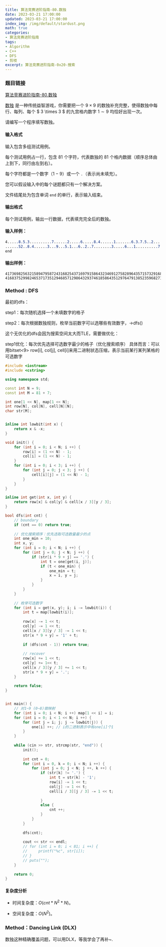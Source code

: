 ```yaml
---
title: 算法竞赛进阶指南-80.数独
date: 2023-03-21 17:00:00
updated: 2023-03-21 17:00:00
index_img: /img/default/stardust.png
math: true
categories:
- 算法竞赛进阶指南
tags: 
- Algorithm
- C++
- DFS
- 剪枝
excerpt: 算法竞赛进阶指南-0x20-搜索
---
```


### 题目链接

 [算法竞赛进阶指南-80.数独](https://www.acwing.com/problem/content/168/)

[数独](https://baike.baidu.com/item/%E6%95%B0%E7%8B%AC/74847?fr=aladdin) 是一种传统益智游戏，你需要把一个 $9 \times 9$ 的数独补充完整，使得数独中每行、每列、每个 $ 3 \times 3 $ 的九宫格内数字 $1 \sim 9$ 均恰好出现一次。

请编写一个程序填写数独。

#### 输入格式

输入包含多组测试用例。

每个测试用例占一行，包含 $81$ 个字符，代表数独的 $81$ 个格内数据（顺序总体由上到下，同行由左到右）。

每个字符都是一个数字（$1-9$）或一个 `.`（表示尚未填充）。

您可以假设输入中的每个谜题都只有一个解决方案。

文件结尾处为包含单词 `end` 的单行，表示输入结束。

#### 输出格式

每个测试用例，输出一行数据，代表填充完全后的数独。

#### 输入样例：

```css
4.....8.5.3..........7......2.....6.....8.4......1.......6.3.7.5..2.....1.4......
......52..8.4......3...9...5.1...6..2..7........3.....6...1..........7.4.......3.
end
```

#### 输出样例：

```
417369825632158947958724316825437169791586432346912758289643571573291684164875293
416837529982465371735129468571298643293746185864351297647913852359682714128574936
```

### Method : DFS

最初的dfs：

step1：每次随机选择一个未填数字的格子

step2：每次根据数独规则，枚举当前数字可以选哪些有效数字，->dfs()

这个无优化的dfs会因为搜索空间太大而TLE，需要做优化：

step1优化：每次优先选择可选数字最少的格子（优化搜索顺序）
具体而言：可以用bitset<9> row[i], col[j], cell[i]来用二进制状态压缩，表示当前某行某列某格的可选数字

```c++
#include <iostream>
#include <cstring>

using namespace std;

const int N = 9;
const int M = 81 + 7;

int one[1 << N], map[1 << N];
int row[N], col[N], cell[N][N];
char str[M];


inline int lowbit(int x) {
    return x & -x;
}

void init() {
    for (int i = 0; i < N; i ++) {
        row[i] = (1 << N) - 1;
        col[i] = (1 << N) - 1;
    }
    for (int i = 0; i < 3; i ++) {
        for (int j = 0; j < 3; j ++) {
            cell[i][j] = (1 << N) - 1;
        }
    }
}

inline int get(int x, int y) {
    return row[x] & col[y] & cell[x / 3][y / 3];
}

bool dfs(int cnt) {
    // boundary
    if (cnt == 0) return true;
    
    // 优化搜索顺序：优先选取可选数量最少的点
    int one_min = 10;
    int x, y;
    for (int i = 0; i < N; i ++) {
        for (int j = 0; j < N; j ++) {
            if (str[i * 9 + j] == '.') {
                int t = one[get(i, j)];
                if (t < one_min) {
                    one_min = t;
                    x = i, y = j;
                }
            }
        }
    }
    
    // 枚举可选数字
    for (int i = get(x, y); i; i -= lowbit(i)) {
        int t = map[lowbit(i)];
        
        row[x] -= 1 << t;
        col[y] -= 1 << t;
        cell[x / 3][y / 3] -= 1 << t;
        str[x * 9 + y] = '1' + t;
        
        if (dfs(cnt - 1)) return true;
        
        // recover
        row[x] += 1 << t;
        col[y] += 1<< t;
        cell[x / 3][y / 3] += 1 << t;
        str[x * 9 + y] = '.';
    }
    
    return false;
}


int main() {
    // 对1~9 (0~8)做映射
    for (int i = 0; i < N; i ++) map[1 << i] = i;
    for (int i = 0; i < 1 << N; i ++) {
        for (int j = i; j; j -= lowbit(j)) {
            one[i] ++; // i的二进制表示中有one[i]个1
        }
    }
    
    while (cin >> str, strcmp(str, "end")) {
        init();
        
        int cnt = 0;
        for (int i = 0, k = 0; i < N; i ++) {
            for (int j = 0; j < N; j ++, k ++) {
                if (str[k] != '.') {
                    int t = str[k] - '1';
                    row[i] -= 1 << t;
                    col[j] -= 1 << t;
                    cell[i / 3][j / 3] -= 1 << t;
                    
                }
                else {
                    cnt ++;
                }
            }
        }
        
        dfs(cnt);
        
        cout << str << endl;
        // for (int i = 0; i < 81; i ++) {
        //     printf("%c", str[i]);
        // }
        // puts("");
    }
    
    return 0;
}
```

#### 复杂度分析

- 时间复杂度：${O(cnt * N^2 * N)}$。

- 空间复杂度：${O(N^2)}$。

### Method：Dancing Link (DLX)

数独这种精确覆盖问题，可以用DLX，等我学会了再补~.